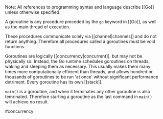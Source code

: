Note: All references to programming syntax and language describe [[Go]] unless otherwise specified.

A goroutine is any procedure preceded by the `go` keyword in [[Go]], as well as the main thread of execution. 

These procedures communicate solely via [[channel|channels]] and do not return anything. Therefore all procedures called a goroutines must be void functions.

Goroutines are logically [[concurrency|concurrent]], but may not be physically so. Instead, the Go runtime schedules goroutines on threads, waking and sleeping them as necessary. This usually makes them many times more computationally efficient than threads, and allows hundred or thousands of goroutines to be run 'at once' without significant performance detriment. 
Every goroutine has its own [[stack]]. 

`main()` is a goroutine, and when it terminates any other goroutine is also temrinated. Therefore starting a goroutine as the last command in `main()` will achieve no result. 

#concurrency